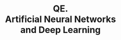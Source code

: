 <br><br><br><br><br><br><br><br><br><br>


# <center>QE.<br>Artificial Neural Networks<br>and Deep Learning</center>



<br><br><br><br><br><br><br><br><br><br>

<div align="right">
</div>